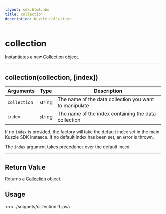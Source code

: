 ```yaml
---
layout: sdk.html.hbs
title: collection
description: Kuzzle:collection
---
```


# collection

Instantiates a new [Collection](/sdk/android/3/collection) object.

---

## collection(collection, [index])

| Arguments    | Type   | Description                                            |
| ------------ | ------ | ------------------------------------------------------ |
| `collection` | string | The name of the data collection you want to manipulate |
| `index`      | string | The name of the index containing the data collection   |

If no `index` is provided, the factory will take the default index set in the main Kuzzle SDK instance. If no default index has been set, an error is thrown.

The `index` argument takes precedence over the default index.

---

## Return Value

Returns a [Collection](/sdk/android/3/collection) object.

## Usage

<<< ./snippets/collection-1.java

